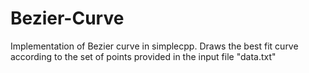 # Bezier-Curve
Implementation of Bezier curve in simplecpp. Draws the best fit curve according to the set of points provided in 
the input file "data.txt"
